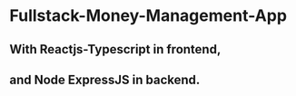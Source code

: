 # Fullstack-Money-Management-App 
## With Reactjs-Typescript in frontend, 
## and Node ExpressJS in backend.
